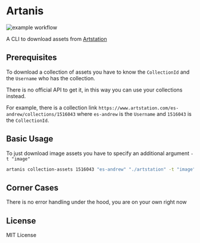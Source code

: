 # Artanis

![example workflow](https://github.com/VallanDeMorty/artanis/actions/workflows/tests.yml/badge.svg)

A CLI to download assets from [Artstation](https://artstation.com/)

## Prerequisites

To download a collection of assets you have to know the `CollectionId` and the `Username` who has the collection.

There is no official API to get it, in this way you can use your collections instead.

For example, there is a collection link `https://www.artstation.com/es-andrew/collections/1516043` where `es-andrew` is the `Username` and `1516043` is the `CollectionId`.

## Basic Usage

To just download image assets you have to specify an additional argument `-t "image"`

```bash
artanis collection-assets 1516043 "es-andrew" "./artstation" -t "image" 
```

## Corner Cases

There is no error handling under the hood, you are on your own right now

## License

MIT License
